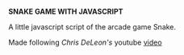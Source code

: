 
**SNAKE GAME WITH JAVASCRIPT**

A little javascript script of the arcade game Snake.

Made following *Chris DeLeon's* youtube [video](https://www.youtube.com/watch?v=xGmXxpIj6vs&t=311s)

